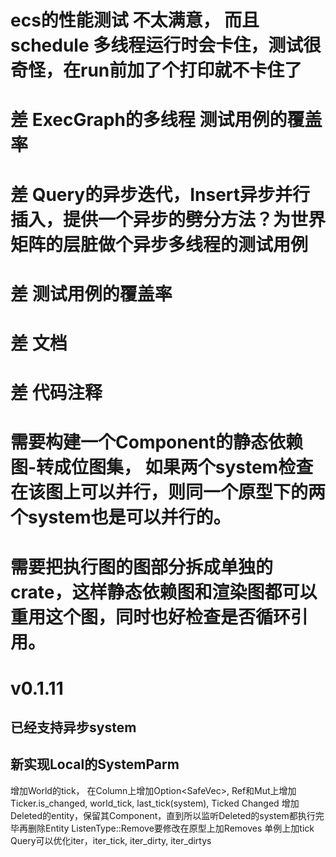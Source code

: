 # ecs的性能测试 不太满意， 而且schedule 多线程运行时会卡住，测试很奇怪，在run前加了个打印就不卡住了
# 差 ExecGraph的多线程 测试用例的覆盖率
# 差 Query的异步迭代，Insert异步并行插入，提供一个异步的劈分方法？为世界矩阵的层脏做个异步多线程的测试用例
# 差 测试用例的覆盖率
# 差 文档
# 差 代码注释
# 需要构建一个Component的静态依赖图-转成位图集， 如果两个system检查在该图上可以并行，则同一个原型下的两个system也是可以并行的。
# 需要把执行图的图部分拆成单独的crate，这样静态依赖图和渲染图都可以重用这个图，同时也好检查是否循环引用。

# v0.1.11 
## 已经支持异步system
## 新实现Local的SystemParm


增加World的tick， 在Column上增加Option<SafeVec<Tick>>, Ref和Mut上增加Ticker.is_changed, world_tick, last_tick(system), Ticked Changed
增加Deleted的entity，保留其Component，直到所以监听Deleted的system都执行完毕再删除Entity
ListenType::Remove要修改在原型上加Removes
单例上加tick
Query可以优化iter，iter_tick, iter_dirty, iter_dirtys